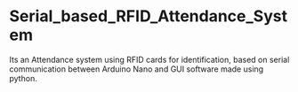 # Serial_based_RFID_Attendance_System
Its an Attendance system using RFID cards for identification, based on serial communication between Arduino Nano and GUI software made using python.
